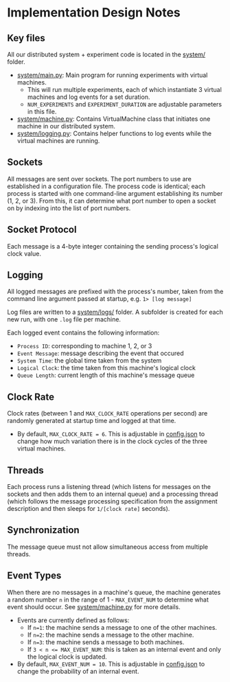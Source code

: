 # Implementation Design Notes

## Key files

All our distributed system + experiment code is located in the [system/](../system/) folder.

- [system/main.py](../system/main.py): Main program for running experiments with virtual machines.
  - This will run multiple experiments, each of which instantiate 3 virtual machines and log events for a set duration.
  - `NUM_EXPERIMENTS` and `EXPERIMENT_DURATION` are adjustable parameters in this file.
- [system/machine.py](../system/machine.py): Contains VirtualMachine class that initiates one machine in our distributed system.
- [system/logging.py](../system/logger.py): Contains helper functions to log events while the virtual machines are running.

## Sockets

All messages are sent over sockets. The port numbers to use are established in a configuration file. The process code is identical; each process is started with one command-line argument establishing its number (1, 2, or 3). From this, it can determine what port number to open a socket on by indexing into the list of port numbers.

## Socket Protocol

Each message is a 4-byte integer containing the sending process's logical clock value.

## Logging

All logged messages are prefixed with the process's number, taken from the command line argument passed at startup, e.g. `1> [log message]`

Log files are written to a [system/logs/](../system/logs/) folder. A subfolder is created for each new run, with one `.log` file per machine.

Each logged event contains the following information:

- `Process ID`: corresponding to machine 1, 2, or 3
- `Event Message`: message describing the event that occured
- `System Time`: the global time taken from the system
- `Logical Clock`: the time taken from this machine's logical clock
- `Queue Length`: current length of this machine's message queue

## Clock Rate

Clock rates (between 1 and `MAX_CLOCK_RATE` operations per second) are randomly generated at startup time and logged at that time.

- By default, `MAX_CLOCK_RATE = 6`. This is adjustable in [config.json](../config.json) to change how much variation there is in the clock cycles of the three virtual machines.

## Threads

Each process runs a listening thread (which listens for messages on the sockets and then adds them to an internal queue) and a processing thread (which follows the message processing specification from the assignment description and then sleeps for `1/[clock rate]` seconds).

## Synchronization

The message queue must not allow simultaneous access from multiple threads.

## Event Types

When there are no messages in a machine's queue, the machine generates a random number `n` in the range of 1 - `MAX_EVENT_NUM` to determine what event should occur. See [system/machine.py](../system/machine.py) for more details.

- Events are currently defined as follows:
  - If `n=1`: the machine sends a message to one of the other machines.
  - If `n=2`: the machine sends a message to the other machine.
  - If `n=3`: the machine sends a message to both machines.
  - If `3 < n <= MAX_EVENT_NUM`: this is taken as an internal event and only the logical clock is updated.
- By default, `MAX_EVENT_NUM = 10`. This is adjustable in [config.json](../config.json) to change the probability of an internal event.
